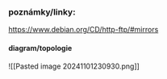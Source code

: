 ### poznámky/linky:
https://www.debian.org/CD/http-ftp/#mirrors

#### diagram/topologie

![[Pasted image 20241101230930.png]]